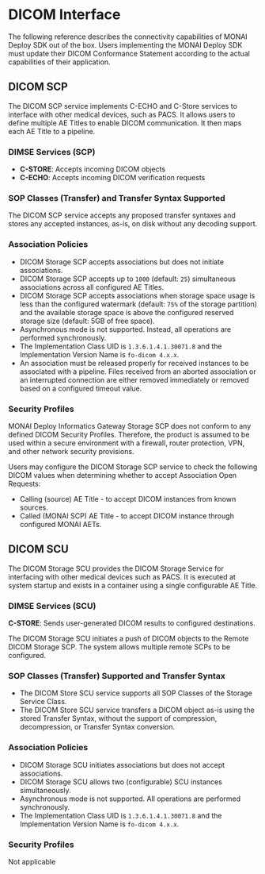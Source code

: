 # DICOM Interface

The following reference describes the connectivity capabilities of MONAI Deploy SDK out of the box.
Users implementing the MONAI Deploy SDK must update their DICOM Conformance Statement according
to the actual capabilities of their application.

## DICOM SCP

The DICOM SCP service implements C-ECHO and C-Store services to interface with other medical devices,
such as PACS. It allows users to define multiple AE Titles to enable DICOM communication. It then
maps each AE Title to a pipeline.

### DIMSE Services (SCP)

- **C-STORE**: Accepts incoming DICOM objects
- **C-ECHO**: Accepts incoming DICOM verification requests

### SOP Classes (Transfer) and Transfer Syntax Supported

The DICOM SCP service accepts any proposed transfer syntaxes and stores any accepted instances, as-is, on
disk without any decoding support.

### Association Policies

- DICOM Storage SCP accepts associations but does not initiate associations.
- DICOM Storage SCP accepts up to `1000` (default: `25`) simultaneous associations across all configured AE Titles.
- DICOM Storage SCP accepts associations when storage space usage is less than the configured watermark (default: `75%` of the storage partition) and the available storage space is above the configured reserved storage size (default: 5GB of free space).
- Asynchronous mode is not supported. Instead, all operations are performed synchronously.
- The Implementation Class UID is `1.3.6.1.4.1.30071.8` and the Implementation Version Name is
  `fo-dicom 4.x.x`.
- An association must be released properly for received instances to be associated with a pipeline.
  Files received from an aborted association or an interrupted connection are either removed
  immediately or removed based on a configured timeout value.

### Security Profiles

MONAI Deploy Informatics Gateway Storage SCP does not conform to any defined DICOM Security Profiles. Therefore, the product is assumed to be used within a secure environment with a firewall, router protection, VPN, and other network security provisions.

Users may configure the DICOM Storage SCP service to check the following DICOM values when
determining whether to accept Association Open Requests:

- Calling (source) AE Title - to accept DICOM instances from known sources.
- Called (MONAI SCP) AE Title - to accept DICOM instance through configured MONAI AETs.

## DICOM SCU

The DICOM Storage SCU provides the DICOM Storage Service for interfacing with other medical
devices such as PACS. It is executed at system startup and exists in a container using a single
configurable AE Title.

### DIMSE Services (SCU)

**C-STORE**: Sends user-generated DICOM results to configured destinations.

The DICOM Storage SCU initiates a push of DICOM objects to the Remote DICOM Storage SCP.
The system allows multiple remote SCPs to be configured.

### SOP Classes (Transfer) Supported and Transfer Syntax

- The DICOM Store SCU service supports all SOP Classes of the Storage Service Class.
- The DICOM Store SCU service transfers a DICOM object as-is using the stored Transfer Syntax,
without the support of compression, decompression, or Transfer Syntax conversion.

### Association Policies

- DICOM Storage SCU initiates associations but does not accept associations.
- DICOM Storage SCU allows two (configurable) SCU instances simultaneously.
- Asynchronous mode is not supported. All operations are performed synchronously.
- The Implementation Class UID is `1.3.6.1.4.1.30071.8` and the Implementation Version Name is
  `fo-dicom 4.x.x`.

### Security Profiles

Not applicable
